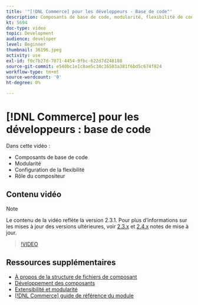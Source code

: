 ```yaml
---
title: '"[!DNL Commerce] pour les développeurs - Base de code"'
description: Composants de base de code, modularité, flexibilité de configuration et rôle du compositeur
kt: 5694
doc-type: video
topic: Development
audience: developer
level: Beginner
thumbnail: 36196.jpeg
activity: use
exl-id: f0c7b27d-7071-4454-9fbc-622d7d248188
source-git-commit: e540bc1e1c8ae5c34c16503a381f6bd5c674f824
workflow-type: tm+mt
source-wordcount: '0'
ht-degree: 0%

---
```


# [!DNL Commerce] pour les développeurs : base de code

Dans cette vidéo :

- Composants de base de code
- Modularité
- Configuration de la flexibilité
- Rôle du compositeur

## Contenu vidéo

>[!NOTE]
>
>Le contenu de la vidéo reflète la version 2.3.1. Pour plus d’informations sur les mises à jour des versions ultérieures, voir [ 2.3.x](https://devdocs.magento.com/guides/v2.3/release-notes/bk-release-notes.html) et [2.4.x](https://devdocs.magento.com/guides/v2.4/release-notes/bk-release-notes.html) notes de mise à jour.

>[!VIDEO](https://video.tv.adobe.com/v/36196?quality=12&learn=on)

## Ressources supplémentaires

- [À propos de la structure de fichiers de composant](https://devdocs.magento.com/guides/v2.4/extension-dev-guide/prepare/prepare_file-str.html)
- [Développement des composants](https://devdocs.magento.com/guides/v2.4/extension-dev-guide/module-development.html)
- [Extensibilité et modularité](https://devdocs.magento.com/guides/v2.4/architecture/extensibility.html)
- [[!DNL Commerce] guide de référence du module](https://devdocs.magento.com/guides/v2.4/mrg/intro.html)
